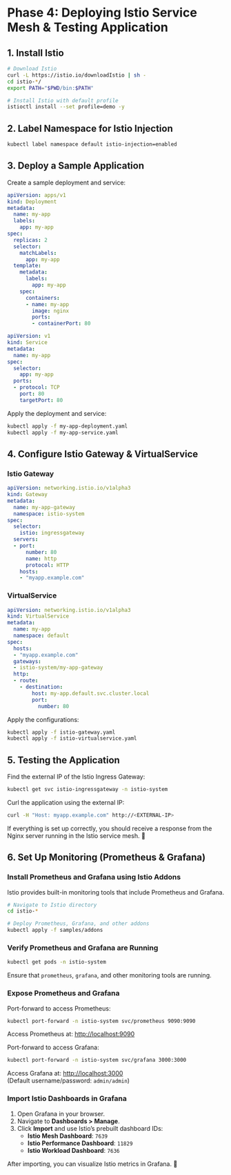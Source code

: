 # Phase 4: Deploying Istio Service Mesh & Testing Application

## 1. Install Istio

```sh
# Download Istio
curl -L https://istio.io/downloadIstio | sh -
cd istio-*/
export PATH="$PWD/bin:$PATH"

# Install Istio with default profile
istioctl install --set profile=demo -y
```

## 2. Label Namespace for Istio Injection

```sh
kubectl label namespace default istio-injection=enabled
```

## 3. Deploy a Sample Application

Create a sample deployment and service:

```yaml
apiVersion: apps/v1
kind: Deployment
metadata:
  name: my-app
  labels:
    app: my-app
spec:
  replicas: 2
  selector:
    matchLabels:
      app: my-app
  template:
    metadata:
      labels:
        app: my-app
    spec:
      containers:
      - name: my-app
        image: nginx
        ports:
        - containerPort: 80
```

```yaml
apiVersion: v1
kind: Service
metadata:
  name: my-app
spec:
  selector:
    app: my-app
  ports:
  - protocol: TCP
    port: 80
    targetPort: 80
```

Apply the deployment and service:

```sh
kubectl apply -f my-app-deployment.yaml
kubectl apply -f my-app-service.yaml
```

## 4. Configure Istio Gateway & VirtualService

### Istio Gateway

```yaml
apiVersion: networking.istio.io/v1alpha3
kind: Gateway
metadata:
  name: my-app-gateway
  namespace: istio-system
spec:
  selector:
    istio: ingressgateway
  servers:
  - port:
      number: 80
      name: http
      protocol: HTTP
    hosts:
    - "myapp.example.com"
```

### VirtualService

```yaml
apiVersion: networking.istio.io/v1alpha3
kind: VirtualService
metadata:
  name: my-app
  namespace: default
spec:
  hosts:
  - "myapp.example.com"
  gateways:
  - istio-system/my-app-gateway
  http:
  - route:
    - destination:
        host: my-app.default.svc.cluster.local
        port:
          number: 80
```

Apply the configurations:

```sh
kubectl apply -f istio-gateway.yaml
kubectl apply -f istio-virtualservice.yaml
```

## 5. Testing the Application

Find the external IP of the Istio Ingress Gateway:

```sh
kubectl get svc istio-ingressgateway -n istio-system
```

Curl the application using the external IP:

```sh
curl -H "Host: myapp.example.com" http://<EXTERNAL-IP>
```

If everything is set up correctly, you should receive a response from the Nginx server running in the Istio service mesh. 🚀

## 6. Set Up Monitoring (Prometheus & Grafana)

### Install Prometheus and Grafana using Istio Addons

Istio provides built-in monitoring tools that include Prometheus and Grafana.

```sh
# Navigate to Istio directory
cd istio-*

# Deploy Prometheus, Grafana, and other addons
kubectl apply -f samples/addons
```

### Verify Prometheus and Grafana are Running

```sh
kubectl get pods -n istio-system
```

Ensure that `prometheus`, `grafana`, and other monitoring tools are running.

### Expose Prometheus and Grafana

Port-forward to access Prometheus:

```sh
kubectl port-forward -n istio-system svc/prometheus 9090:9090
```

Access Prometheus at: [http://localhost:9090](http://localhost:9090)

Port-forward to access Grafana:

```sh
kubectl port-forward -n istio-system svc/grafana 3000:3000
```

Access Grafana at: [http://localhost:3000](http://localhost:3000)  
(Default username/password: `admin/admin`)

### Import Istio Dashboards in Grafana

1. Open Grafana in your browser.
2. Navigate to **Dashboards > Manage**.
3. Click **Import** and use Istio’s prebuilt dashboard IDs:
   - **Istio Mesh Dashboard**: `7639`
   - **Istio Performance Dashboard**: `11829`
   - **Istio Workload Dashboard**: `7636`

After importing, you can visualize Istio metrics in Grafana. 🚀
